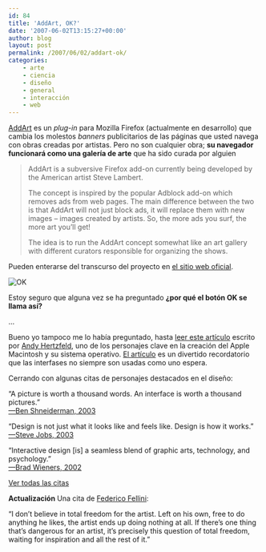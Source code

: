 ```yaml
---
id: 84
title: 'AddArt, OK?'
date: '2007-06-02T13:15:27+00:00'
author: blog
layout: post
permalink: /2007/06/02/addart-ok/
categories:
    - arte
    - ciencia
    - diseño
    - general
    - interacción
    - web
---
```


[AddArt](http://www.guerrilla-innovation.com/archives/2007/04/000591.php) es un *plug-in* para Mozilla Firefox (actualmente en desarrollo) que cambia los molestos *banners* publicitarios de las páginas que usted navega con obras creadas por artistas. Pero no son cualquier obra; **su navegador funcionará como una galería de arte** que ha sido curada por alguien

> AddArt is a subversive Firefox add-on currently being developed by the American artist Steve Lambert.
> 
> The concept is inspired by the popular Adblock add-on which removes ads from web pages. The main difference between the two is that AddArt will not just block ads, it will replace them with new images – images created by artists. So, the more ads you surf, the more art you’ll get!
> 
> The idea is to run the AddArt concept somewhat like an art gallery with different curators responsible for organizing the shows.

Pueden enterarse del transcurso del proyecto en [el sitio web oficial](http://www.addart.eyebeam.org/).

![OK](//www.mauriciogiraldo.com/blog/wp-content/uploads/2007/06/ok.gif)

Estoy seguro que alguna vez se ha preguntado **¿por qué el botón OK se llama así?**

…

Bueno yo tampoco me lo había preguntado, hasta [leer este artículo](http://folklore.org/StoryView.py?&story=Do_It.txt "Do It por Andy Hertzfeld") escrito por [Andy Hertzfeld](http://en.wikipedia.org/wiki/Andy_Hertzfeld "Andy Hertzfeld en Wikipedia"), uno de los personajes clave en la creación del Apple Macintosh y su sistema operativo. [El artículo](http://folklore.org/StoryView.py?&story=Do_It.txt "Do It por Andy Hertzfeld") es un divertido recordatorio que las interfases no siempre son usadas como uno espera.

Cerrando con algunas citas de personajes destacados en el diseño:

“A picture is worth a thousand words. An interface is worth a thousand pictures.”  
[—Ben Shneiderman, 2003](http://www.cs.umd.edu/%7Eben/)

“Design is not just what it looks like and feels like. Design is how it works.”  
[—Steve Jobs, 2003](http://www.nytimes.com/2003/11/30/magazine/30IPOD.html)

“Interactive design \[is\] a seamless blend of graphic arts, technology, and psychology.”  
[—Brad Wieners, 2002](http://www.wired.com/wired/archive/10.12/headlines.html)

[Ver todas las citas](http://www.lukew.com/resources/quotes.asp)

**Actualización** Una cita de [Federico Fellini](http://www.quotationspage.com/quotes/Federico_Fellini/):

“I don’t believe in total freedom for the artist. Left on his own, free to do anything he likes, the artist ends up doing nothing at all. If there’s one thing that’s dangerous for an artist, it’s precisely this question of total freedom, waiting for inspiration and all the rest of it.”